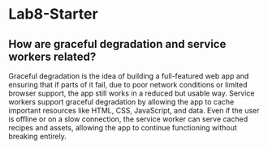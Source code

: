 # Lab8-Starter

## How are graceful degradation and service workers related?
Graceful degradation is the idea of building a full-featured web app and ensuring that if parts of it fail,  due to poor network conditions or limited browser support, the app still works in a reduced but usable way. Service workers support graceful degradation by allowing the app to cache important resources like HTML, CSS, JavaScript, and data. Even if the user is offline or on a slow connection, the service worker can serve cached recipes and assets, allowing the app to continue functioning without breaking entirely.